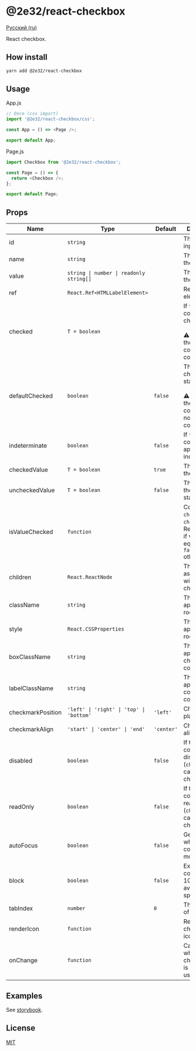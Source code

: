 # @2e32/react-checkbox

[Русский (ru)](README.ru.md)

React checkbox.

## How install

```bash
yarn add @2e32/react-checkbox
```

## Usage

App.js

```javascript
// Once (css import)
import '@2e32/react-checkbox/css';

const App = () => <Page />;

export default App;
```

Page.js

```javascript
import Checkbox from '@2e32/react-checkbox';

const Page = () => {
  return <Checkbox />;
};

export default Page;
```

## Props

<table>
  <thead>
    <tr>
      <th>Name</th>
      <th>Type</th>
      <th>Default</th>
      <th>Description</th>
    </tr>
  </thead>
  <tbody>
    <tr>
      <td>id</td>
      <td>
        <code>string</code>
      </td>
      <td></td>
      <td>The id of the input.</td>
    </tr>
    <tr>
      <td>name</td>
      <td>
        <code>string</code>
      </td>
      <td></td>
      <td>The name of the input.</td>
    </tr>
    <tr>
      <td>value</td>
      <td>
        <code>string | number | readonly string[]</code>
      </td>
      <td></td>
      <td>The value of the input.</td>
    </tr>
    <tr>
      <td>ref</td>
      <td>
        <code>React.Ref&lt;HTMLLabelElement&gt;</code>
      </td>
      <td></td>
      <td>Ref to the root element.</td>
    </tr>
    <tr>
      <td>checked</td>
      <td>
        <code>T = boolean</code>
      </td>
      <td></td>
      <td>
        If <code>true</code>, the component is checked.
        <br />
        <br />
        ⚠️ Use when the component is controlled.
      </td>
    </tr>
    <tr>
      <td>defaultChecked</td>
      <td>
        <code>boolean</code>
      </td>
      <td>
        <code>false</code>
      </td>
      <td>
        The default checked state.
        <br />
        <br />
        ⚠️ Use when the component is not controlled.
      </td>
    </tr>
    <tr>
      <td>indeterminate</td>
      <td>
        <code>boolean</code>
      </td>
      <td>
        <code>false</code>
      </td>
      <td>If <code>true</code>, the component appears indeterminate.</td>
    </tr>
    <tr>
      <td>checkedValue</td>
      <td>
        <code>T = boolean</code>
      </td>
      <td>
        <code>true</code>
      </td>
      <td>The value of the true state.</td>
    </tr>
    <tr>
      <td>uncheckedValue</td>
      <td>
        <code>T = boolean</code>
      </td>
      <td>
        <code>false</code>
      </td>
      <td>The value of the false state.</td>
    </tr>
    <tr>
      <td>isValueChecked</td>
      <td>
        <code>function</code>
      </td>
      <td></td>
      <td>Compare <code>checked</code> and <code>checkedValue</code>. Returns <code>true</code> if values are
        equivalent, <code>false</code> otherwise.</td>
    </tr>
    <tr>
      <td>children</td>
      <td>
        <code>React.ReactNode</code>
      </td>
      <td></td>
      <td>The content associated with the checkbox.</td>
    </tr>
    <tr>
      <td>className</td>
      <td>
        <code>string</code>
      </td>
      <td></td>
      <td>The class applied to the root element.</td>
    </tr>
    <tr>
      <td>style</td>
      <td>
        <code>React.CSSProperties</code>
      </td>
      <td></td>
      <td>The style applied to the root element.</td>
    </tr>
    </tr>
    <tr>
      <td>boxClassName</td>
      <td>
        <code>string</code>
      </td>
      <td></td>
      <td>The class applied to the checkmark container.</td>
    </tr>
    </tr>
    <tr>
      <td>labelClassName</td>
      <td>
        <code>string</code>
      </td>
      <td></td>
      <td>The class applied to the content container.</td>
    </tr>
    </tr>
    <tr>
      <td>checkmarkPosition</td>
      <td>
        <code>'left' | 'right' | 'top' | 'bottom'</code>
      </td>
      <td>
        <code>'left'</code>
      </td>
      <td>Checkmark placement.</td>
    </tr>
    </tr>
    <tr>
      <td>checkmarkAlign</td>
      <td>
        <code>'start' | 'center' | 'end'</code>
      </td>
      <td>
        <code>'center'</code>
      </td>
      <td>Checkmark align.</td>
    </tr>
    </tr>
    <tr>
      <td>disabled</td>
      <td>
        <code>boolean</code>
      </td>
      <td>
        <code>false</code>
      </td>
      <td>If true, the component is disabled (<code>checked</code> cannot be changed).</td>
    </tr>
    </tr>
    <tr>
      <td>readOnly</td>
      <td>
        <code>boolean</code>
      </td>
      <td>
        <code>false</code>
      </td>
      <td>If true, the component is readonly (<code>checked</code> cannot be changed).</td>
    </tr>
    </tr>
    <tr>
      <td>autoFocus</td>
      <td>
        <code>boolean</code>
      </td>
      <td>
        <code>false</code>
      </td>
      <td>Gets focus when the component is mounted.</td>
    </tr>
    </tr>
    <tr>
      <td>block</td>
      <td>
        <code>boolean</code>
      </td>
      <td>
        <code>false</code>
      </td>
      <td>Expands the component to 100% of available space.</td>
    </tr>
    </tr>
    <tr>
      <td>tabIndex</td>
      <td>
        <code>number</code>
      </td>
      <td>
        <code>0</code>
      </td>
      <td>The tabindex of the input.</td>
    </tr>
    </tr>
    <tr>
      <td>renderIcon</td>
      <td>
        <code>function</code>
      </td>
      <td></td>
      <td>Render checkbox icon.</td>
    </tr>
    </tr>
    <tr>
      <td>onChange</td>
      <td>
        <code>function</code>
      </td>
      <td></td>
      <td>Callback fired when the checked state is changed by user.</td>
    </tr>
  </tbody>
</table>

## Examples

See [storybook](https://github.com/2e32/react-checkbox-storybook).

## License

[MIT](https://choosealicense.com/licenses/mit)
